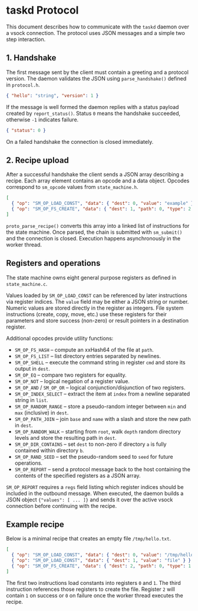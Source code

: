 # taskd Protocol

This document describes how to communicate with the `taskd` daemon over a
vsock connection. The protocol uses JSON messages and a simple two step
interaction.

## 1. Handshake

The first message sent by the client must contain a greeting and a protocol
version. The daemon validates the JSON using `parse_handshake()` defined in
`protocol.h`.

```json
{ "hello": "string", "version": 1 }
```

If the message is well formed the daemon replies with a status payload created
by `report_status()`. Status `0` means the handshake succeeded, otherwise `-1`
indicates failure.

```json
{ "status": 0 }
```

On a failed handshake the connection is closed immediately.

## 2. Recipe upload

After a successful handshake the client sends a JSON array describing a recipe.
Each array element contains an opcode and a data object. Opcodes correspond to
`sm_opcode` values from `state_machine.h`.

```json
[
  { "op": "SM_OP_LOAD_CONST", "data": { "dest": 0, "value": "example" } },
  { "op": "SM_OP_FS_CREATE", "data": { "dest": 1, "path": 0, "type": 2 } }
]
```

`proto_parse_recipe()` converts this array into a linked list of instructions for
the state machine. Once parsed, the chain is submitted with `sm_submit()` and the
connection is closed. Execution happens asynchronously in the worker thread.

## Registers and operations

The state machine owns eight general purpose registers as defined in
`state_machine.c`.

Values loaded by `SM_OP_LOAD_CONST` can be referenced by later instructions via
register indices. The `value` field may be either a JSON string or number.
Numeric values are stored directly in the register as integers. File system instructions (create, copy, move, etc.) use these
registers for their parameters and store success (non-zero) or result pointers in
a destination register.

Additional opcodes provide utility functions:

- `SM_OP_FS_HASH` – compute an xxHash64 of the file at `path`.
- `SM_OP_FS_LIST` – list directory entries separated by newlines.
- `SM_OP_SHELL` – execute the command string in register `cmd` and store its
  output in `dest`.
- `SM_OP_EQ` – compare two registers for equality.
- `SM_OP_NOT` – logical negation of a register value.
- `SM_OP_AND` / `SM_OP_OR` – logical conjunction/disjunction of two registers.
- `SM_OP_INDEX_SELECT` – extract the item at `index` from a newline separated
  string in `list`.
- `SM_OP_RANDOM_RANGE` – store a pseudo-random integer between `min` and `max`
  (inclusive) in `dest`.
- `SM_OP_PATH_JOIN` – join `base` and `name` with a slash and store the new
  path in `dest`.
- `SM_OP_RANDOM_WALK` – starting from `root`, walk `depth` random directory
  levels and store the resulting path in `dest`.
- `SM_OP_DIR_CONTAINS` – set `dest` to non-zero if directory `a` is fully
  contained within directory `b`.
- `SM_OP_RAND_SEED` – set the pseudo-random seed to `seed` for future
  operations.
- `SM_OP_REPORT` – send a protocol message back to the host containing the
  contents of the specified registers as a JSON array.

`SM_OP_REPORT` requires a `regs` field listing which register indices should be
included in the outbound message. When executed, the daemon builds a JSON object
`{"values": [ ... ]}` and sends it over the active vsock connection before
continuing with the recipe.

## Example recipe

Below is a minimal recipe that creates an empty file `/tmp/hello.txt`.

```json
[
  { "op": "SM_OP_LOAD_CONST", "data": { "dest": 0, "value": "/tmp/hello.txt" } },
  { "op": "SM_OP_LOAD_CONST", "data": { "dest": 1, "value": "file" } },
  { "op": "SM_OP_FS_CREATE", "data": { "dest": 2, "path": 0, "type": 1 } }
]
```

The first two instructions load constants into registers `0` and `1`. The third
instruction references those registers to create the file. Register `2` will
contain `1` on success or `0` on failure once the worker thread executes the
recipe.
